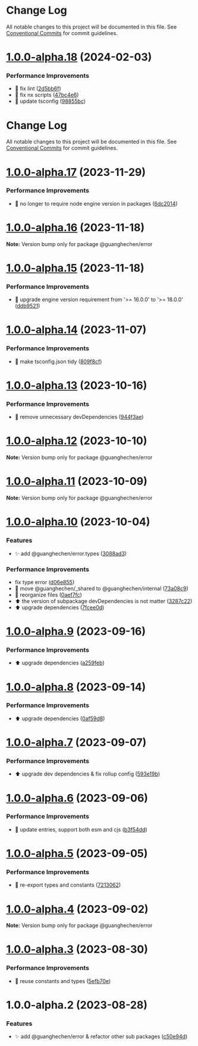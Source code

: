 # Change Log

All notable changes to this project will be documented in this file. See
[Conventional Commits](https://conventionalcommits.org) for commit guidelines.

# [1.0.0-alpha.18](https://github.com/guanghechen/sora/compare/@guanghechen/error@1.0.0-alpha.17...@guanghechen/error@1.0.0-alpha.18) (2024-02-03)

### Performance Improvements

- 💄 fix lint
  ([2d5bb6f](https://github.com/guanghechen/sora/commit/2d5bb6f03d0312a42c1117d95181df8b69de827a))
- 🔧 fix nx scripts
  ([47bc4e6](https://github.com/guanghechen/sora/commit/47bc4e66df825cb37127219bccf60dc81d6a9b48))
- 🔧 update tsconfig
  ([98855bc](https://github.com/guanghechen/sora/commit/98855bcc245d98c61217c5bafc6a1b2506b7824d))

# Change Log

All notable changes to this project will be documented in this file. See
[Conventional Commits](https://conventionalcommits.org) for commit guidelines.

# [1.0.0-alpha.17](https://github.com/guanghechen/sora/compare/@guanghechen/error@1.0.0-alpha.16...@guanghechen/error@1.0.0-alpha.17) (2023-11-29)

### Performance Improvements

- 🔧 no longer to require node engine version in packages
  ([6dc2014](https://github.com/guanghechen/sora/commit/6dc2014122dd44bcadc893e2ee98697265e7d61e))

# [1.0.0-alpha.16](https://github.com/guanghechen/sora/compare/@guanghechen/error@1.0.0-alpha.15...@guanghechen/error@1.0.0-alpha.16) (2023-11-18)

**Note:** Version bump only for package @guanghechen/error

# [1.0.0-alpha.15](https://github.com/guanghechen/sora/compare/@guanghechen/error@1.0.0-alpha.14...@guanghechen/error@1.0.0-alpha.15) (2023-11-18)

### Performance Improvements

- 🔧 upgrade engine version requirement from '>= 16.0.0' to '>= 18.0.0'
  ([ddb9521](https://github.com/guanghechen/sora/commit/ddb9521b529b2ca838554794339b9e27ac80b8aa))

# [1.0.0-alpha.14](https://github.com/guanghechen/sora/compare/@guanghechen/error@1.0.0-alpha.13...@guanghechen/error@1.0.0-alpha.14) (2023-11-07)

### Performance Improvements

- 🔧 make tsconfig.json tidy
  ([809f8cf](https://github.com/guanghechen/sora/commit/809f8cf6b18da2d8fbba1566a5f4a783b52683da))

# [1.0.0-alpha.13](https://github.com/guanghechen/sora/compare/@guanghechen/error@1.0.0-alpha.12...@guanghechen/error@1.0.0-alpha.13) (2023-10-16)

### Performance Improvements

- 🔧 remove unnecessary devDependencies
  ([944f3ae](https://github.com/guanghechen/sora/commit/944f3aee64e68ce52ca30237c7d0240a82c9c58f))

# [1.0.0-alpha.12](https://github.com/guanghechen/sora/compare/@guanghechen/error@1.0.0-alpha.11...@guanghechen/error@1.0.0-alpha.12) (2023-10-10)

**Note:** Version bump only for package @guanghechen/error

# [1.0.0-alpha.11](https://github.com/guanghechen/sora/compare/@guanghechen/error@1.0.0-alpha.10...@guanghechen/error@1.0.0-alpha.11) (2023-10-09)

**Note:** Version bump only for package @guanghechen/error

# [1.0.0-alpha.10](https://github.com/guanghechen/sora/compare/@guanghechen/error@1.0.0-alpha.9...@guanghechen/error@1.0.0-alpha.10) (2023-10-04)

### Features

- ✨ add @guanghechen/error.types
  ([3088ad3](https://github.com/guanghechen/sora/commit/3088ad314ff7ebe4a5bf4bfa51d8303cad40df89))

### Performance Improvements

- fix type error
  ([d06e855](https://github.com/guanghechen/sora/commit/d06e855ccc9d98768fcd4dd171e9288d7b645bd2))
- :truck: move @guanghechen/\_shared to @guanghechen/internal
  ([73a08c9](https://github.com/guanghechen/sora/commit/73a08c918d5bf1eeb3c6daa69dc50169198b77bf))
- 🎨 reorganize files
  ([0aef7fc](https://github.com/guanghechen/sora/commit/0aef7fce0cca25b2f4c40ba5881a37cdd1bcb40f))
- ⬆️ the version of subpackage devDependencies is not matter
  ([3287c22](https://github.com/guanghechen/sora/commit/3287c22fb150af6620c1c9f6f4b186498aea815b))
- ⬆️ upgrade dependencies
  ([7fcee0d](https://github.com/guanghechen/sora/commit/7fcee0de7b515b1cc9e18758c2be1f38a7374cfb))

# [1.0.0-alpha.9](https://github.com/guanghechen/sora/compare/@guanghechen/error@1.0.0-alpha.8...@guanghechen/error@1.0.0-alpha.9) (2023-09-16)

### Performance Improvements

- ⬆️ upgrade dependencies
  ([a259feb](https://github.com/guanghechen/sora/commit/a259feba5933148a34e4f498c9b883a5f87b7b50))

# [1.0.0-alpha.8](https://github.com/guanghechen/sora/compare/@guanghechen/error@1.0.0-alpha.7...@guanghechen/error@1.0.0-alpha.8) (2023-09-14)

### Performance Improvements

- ⬆️ upgrade dependencies
  ([0af59d8](https://github.com/guanghechen/sora/commit/0af59d85d8c2c514f57e5289e87f0a3cbb6ab5ab))

# [1.0.0-alpha.7](https://github.com/guanghechen/sora/compare/@guanghechen/error@1.0.0-alpha.6...@guanghechen/error@1.0.0-alpha.7) (2023-09-07)

### Performance Improvements

- ⬆️ upgrade dev dependencies & fix rollup config
  ([593e19b](https://github.com/guanghechen/sora/commit/593e19bf68c159ec4f9f5d34a567c832997b5055))

# [1.0.0-alpha.6](https://github.com/guanghechen/sora/compare/@guanghechen/error@1.0.0-alpha.5...@guanghechen/error@1.0.0-alpha.6) (2023-09-06)

### Performance Improvements

- 🔧 update entries, support both esm and cjs
  ([b3f54dd](https://github.com/guanghechen/sora/commit/b3f54dde89d3b079c422e062cef795194482e165))

# [1.0.0-alpha.5](https://github.com/guanghechen/sora/compare/@guanghechen/error@1.0.0-alpha.4...@guanghechen/error@1.0.0-alpha.5) (2023-09-05)

### Performance Improvements

- 🎨 re-export types and constants
  ([7213062](https://github.com/guanghechen/sora/commit/721306218d253c3dad6549f145cf51c81e86d9ad))

# [1.0.0-alpha.4](https://github.com/guanghechen/sora/compare/@guanghechen/error@1.0.0-alpha.3...@guanghechen/error@1.0.0-alpha.4) (2023-09-02)

**Note:** Version bump only for package @guanghechen/error

# [1.0.0-alpha.3](https://github.com/guanghechen/sora/compare/@guanghechen/error@1.0.0-alpha.2...@guanghechen/error@1.0.0-alpha.3) (2023-08-30)

### Performance Improvements

- 🎨 reuse constants and types
  ([5efb70e](https://github.com/guanghechen/sora/commit/5efb70e6df130dc870ccb5add632291dcbd94809))

# 1.0.0-alpha.2 (2023-08-28)

### Features

- ✨ add @guanghechen/error & refactor other sub packages
  ([c50e94d](https://github.com/guanghechen/sora/commit/c50e94de4b9e6d7fd635c10e202eb8bdc4f4f8dd))
